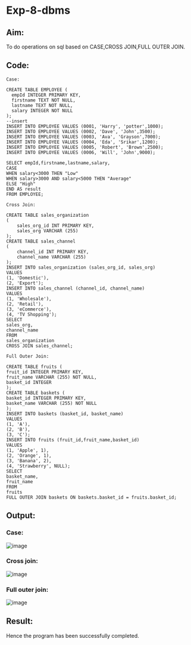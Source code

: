 # Exp-8-dbms

## Aim:
To do operations on sql based on CASE,CROSS JOIN,FULL OUTER JOIN.
## Code:
```
Case:
```
```--create
CREATE TABLE EMPLOYEE (
  empId INTEGER PRIMARY KEY,
  firstname TEXT NOT NULL,
  lastname TEXT NOT NULL,
  salary INTEGER NOT NULL
);
--insert
INSERT INTO EMPLOYEE VALUES (0001, 'Harry', 'potter',1000);
INSERT INTO EMPLOYEE VALUES (0002, 'Dave', 'John',3500);
INSERT INTO EMPLOYEE VALUES (0003, 'Ava', 'Grayson',7000);
INSERT INTO EMPLOYEE VALUES (0004, 'Eda', 'Srikar',1200);
INSERT INTO EMPLOYEE VALUES (0005, 'Robert', 'Brown',2500);
INSERT INTO EMPLOYEE VALUES (0006, 'Will', 'John',9000);

SELECT empId,firstname,lastname,salary,
CASE
WHEN salary<3000 THEN "Low"
WHEN salary>3000 AND salary<5000 THEN "Average"
ELSE "High"
END AS result
FROM EMPLOYEE;
```
```
Cross Join:
```
```
CREATE TABLE sales_organization 
(
	sales_org_id INT PRIMARY KEY,
	sales_org VARCHAR (255)
);
CREATE TABLE sales_channel 
(
	channel_id INT PRIMARY KEY,
	channel_name VARCHAR (255)
);
INSERT INTO sales_organization (sales_org_id, sales_org)
VALUES
(1, 'Domestic'),
(2, 'Export');
INSERT INTO sales_channel (channel_id, channel_name)
VALUES
(1, 'Wholesale'),
(2, 'Retail'),
(3, 'eCommerce'),
(4, 'TV Shopping');
SELECT
sales_org,
channel_name
FROM
sales_organization
CROSS JOIN sales_channel;
```
```
Full Outer Join:
```
```
CREATE TABLE fruits (
fruit_id INTEGER PRIMARY KEY,
fruit_name VARCHAR (255) NOT NULL,
basket_id INTEGER
);
CREATE TABLE baskets (
basket_id INTEGER PRIMARY KEY,
basket_name VARCHAR (255) NOT NULL
);
INSERT INTO baskets (basket_id, basket_name)
VALUES
(1, 'A'),
(2, 'B'),
(3, 'C');
INSERT INTO fruits (fruit_id,fruit_name,basket_id)
VALUES
(1, 'Apple', 1),
(2, 'Orange', 1),
(3, 'Banana', 2),
(4, 'Strawberry', NULL);
SELECT
basket_name,
fruit_name
FROM
fruits
FULL OUTER JOIN baskets ON baskets.basket_id = fruits.basket_id;
```
## Output:
### Case:
![image](https://github.com/Archana2003-Jkumar/SQL-ASSIGNMENT-/assets/93427594/791ea1b9-8730-4a3b-8afe-7618ff03631c)
### Cross join:
![image](https://github.com/Archana2003-Jkumar/SQL-ASSIGNMENT-/assets/93427594/a9c355d6-23b4-4738-96b1-b5d72f88bff2)
### Full outer join:
![image](https://github.com/Archana2003-Jkumar/SQL-ASSIGNMENT-/assets/93427594/648b7d80-b55e-472d-9db9-8977b8d2c6f6)
## Result:
Hence the program has been successfully completed.
